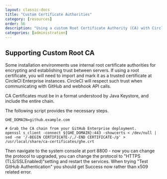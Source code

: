 ```yaml
---
layout: classic-docs
title: "Custom Certificate Authorities"
category: [resources]
order: 56
description: "Using a custom Root Certificate Authority (CA) with CircleCI."
categories: [administration]
---
```


## Supporting Custom Root CA

Some installation environments use internal root certificate authorities for encrypting and establishing trust between servers.  If using a root certificate, you will need to import and mark it as a trusted certificate at CircleCI Enterprise instances. CircleCI will respect such trust when communicating with GitHub and webhook API calls.

CA Certificates must be in a format understood by Java Keystore, and include the entire chain.

The following script provides the necessary steps.

```
GHE_DOMAIN=github.example.com

# Grab the CA chain from your GitHub Enterprise deployment.
openssl s_client -connect ${GHE_DOMAIN}:443 -showcerts < /dev/null | sed -ne '/-BEGIN CERTIFICATE-/,/-END CERTIFICATE-/p' > /usr/local/share/ca-certificates/ghe.crt
```

Then navigate to the system console at port 8800 - now you can change the protocol to upgraded, you can change the protocol to "HTTPS (TLS/SSLEnabled)"setting and restart the services.  When trying "Test GitHub Authentication" you should get Success now rather than x509 related error.
